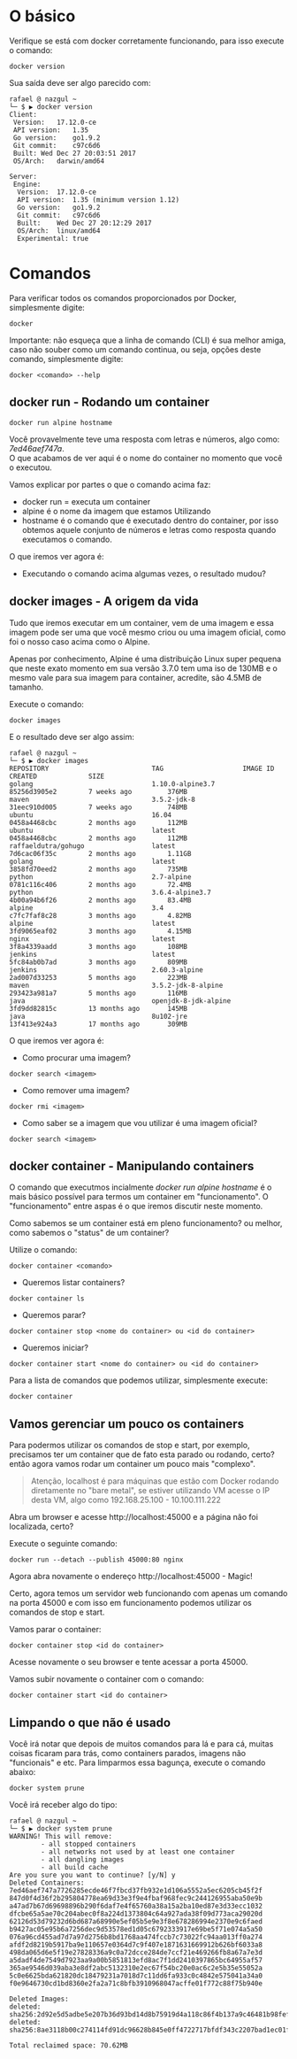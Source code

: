 # O básico

Verifique se está com docker corretamente funcionando, para isso execute o comando:

```
docker version
```

Sua saída deve ser algo parecido com:

```
rafael @ nazgul ~
└─ $ ▶ docker version
Client:
 Version:	17.12.0-ce
 API version:	1.35
 Go version:	go1.9.2
 Git commit:	c97c6d6
 Built:	Wed Dec 27 20:03:51 2017
 OS/Arch:	darwin/amd64

Server:
 Engine:
  Version:	17.12.0-ce
  API version:	1.35 (minimum version 1.12)
  Go version:	go1.9.2
  Git commit:	c97c6d6
  Built:	Wed Dec 27 20:12:29 2017
  OS/Arch:	linux/amd64
  Experimental:	true
```


# Comandos

Para verificar todos os comandos proporcionados por Docker, simplesmente digite:

```
docker
```

Importante: não esqueça que a linha de comando (CLI) é sua melhor amiga, caso não souber como um comando continua, ou seja, opções deste comando, simplesmente digite:

```
docker <comando> --help
```


## docker run - Rodando um container

```
docker run alpine hostname
```

Você provavelmente teve uma resposta com letras e números, algo como: *7ed46aef747a*.  
O que acabamos de ver aqui é o nome do container no momento que você o executou.  

Vamos explicar por partes o que o comando acima faz:

* docker run = executa um container
* alpine é o nome da imagem que estamos Utilizando
* hostname é o comando que é executado dentro do container, por isso obtemos aquele conjunto de números e letras como resposta quando executamos o comando.

O que iremos ver agora é:

* Executando o comando acima algumas vezes, o resultado mudou?


## docker images - A origem da vida

Tudo que iremos executar em um container, vem de uma imagem e essa imagem pode ser uma que você mesmo criou ou uma imagem oficial, como foi o nosso caso acima como o Alpine.

Apenas por conhecimento, Alpine é uma distribuição Linux super pequena que neste exato momento em sua versão 3.7.0 tem uma iso de 130MB e o mesmo vale para sua imagem para container, acredite, são 4.5MB de tamanho.

Execute o comando:

```
docker images
```

E o resultado deve ser algo assim:

```
rafael @ nazgul ~
└─ $ ▶ docker images
REPOSITORY                          TAG                    IMAGE ID            CREATED             SIZE
golang                              1.10.0-alpine3.7       85256d3905e2        7 weeks ago         376MB
maven                               3.5.2-jdk-8            31eec910d005        7 weeks ago         748MB
ubuntu                              16.04                  0458a4468cbc        2 months ago        112MB
ubuntu                              latest                 0458a4468cbc        2 months ago        112MB
raffaeldutra/gohugo                 latest                 7d6cac06f35c        2 months ago        1.11GB
golang                              latest                 3858fd70eed2        2 months ago        735MB
python                              2.7-alpine             0781c116c406        2 months ago        72.4MB
python                              3.6.4-alpine3.7        4b00a94b6f26        2 months ago        83.4MB
alpine                              3.4                    c7fc7faf8c28        3 months ago        4.82MB
alpine                              latest                 3fd9065eaf02        3 months ago        4.15MB
nginx                               latest                 3f8a4339aadd        3 months ago        108MB
jenkins                             latest                 5fc84ab0b7ad        3 months ago        809MB
jenkins                             2.60.3-alpine          2ad007d33253        5 months ago        223MB
maven                               3.5.2-jdk-8-alpine     293423a981a7        5 months ago        116MB
java                                openjdk-8-jdk-alpine   3fd9dd82815c        13 months ago       145MB
java                                8u102-jre              13f413e924a3        17 months ago       309MB
```

O que iremos ver agora é:

* Como procurar uma imagem?

```
docker search <imagem>
```

* Como remover uma imagem?

```
docker rmi <imagem>
```

* Como saber se a imagem que vou utilizar é uma imagem oficial?

```
docker search <imagem>
```



## docker container - Manipulando containers

O comando que executmos incialmente *docker run alpine hostname* é o mais básico possível para termos um container em "funcionamento". O "funcionamento" entre aspas é o que iremos discutir neste momento.

Como sabemos se um container está em pleno funcionamento? ou melhor, como sabemos o "status" de um container?

Utilize o comando:

```
docker container <comando>
```

* Queremos listar containers?

```
docker container ls
```

* Queremos parar?

```
docker container stop <nome do container> ou <id do container>
```

* Queremos iniciar?

```
docker container start <nome do container> ou <id do container>
```

Para a lista de comandos que podemos utilizar, simplesmente execute:

```
docker container
```


## Vamos gerenciar um pouco os containers

Para podermos utilizar os comandos de stop e start, por exemplo, precisamos ter um container que de fato esta parado ou rodando, certo? então agora vamos rodar um container um pouco mais "complexo".

> Atenção, localhost é para máquinas que estão com Docker rodando diretamente no "bare metal", se estiver utilizando VM acesse o IP desta VM, algo como 192.168.25.100 - 10.100.111.222

Abra um browser e acesse http://localhost:45000 e a página não foi localizada, certo?

Execute o seguinte comando:

```
docker run --detach --publish 45000:80 nginx
```

Agora abra novamente o endereço http://localhost:45000 - Magic!

Certo, agora temos um servidor web funcionando com apenas um comando na porta 45000 e com isso em funcionamento podemos utilizar os comandos de stop e start.

Vamos parar o container:

```
docker container stop <id do container>
```

Acesse novamente o seu browser e tente acessar a porta 45000.

Vamos subir novamente o container com o comando:

```
docker container start <id do container>
```

## Limpando o que não é usado

Você irá notar que depois de muitos comandos para lá e para cá, muitas coisas ficaram para trás, como containers parados, imagens não "funcionais" e etc. Para limparmos essa bagunça, execute o comando abaixo:

```
docker system prune
```

Você irá receber algo do tipo:

```
rafael @ nazgul ~
└─ $ ▶ docker system prune
WARNING! This will remove:
        - all stopped containers
        - all networks not used by at least one container
        - all dangling images
        - all build cache
Are you sure you want to continue? [y/N] y
Deleted Containers:
7ed46aef747a7726285ecde46f7fbcd37fb932e1d106a5552a5ec6205cb45f2f
847d0f4d36f2b295804778ea69d33e3f9e4fbaf968fec9c244126955aba50e9b
a47ad7b67d69698896b290f6daf7e4f65760a38a15a2ba10ed87e3d33ecc1032
dfcbe65a5ae70c204abec0f8a224d1373804c64a927ada38f09d773aca29020d
62126d53d79232d6bd687a68990e5ef05b5e9e3f8e678286994e2370e9c6faed
b9427ac05e95b6a7256dec9d53578ed1d05c6792333917e69be5f71e074a5a50
076a96cd455ad7d7a97d2756b8bd1768aa474fccb7c73022fc94aa013ff0a274
afdf2d8219b5917ba9e110657e0364d7c9f407e1871631669912b626bf6033a8
498da065d6e5f19e27828336a9c0a72dcce284de7ccf21e469266fb8a67a7e3d
a5dadf4de7549d7923aa9a00b5851813efd8ac7f1dd2410397865bc64955af57
365ae9546d039aba3e8df2abc5132310e2ec67f54bc20e0ac6c2e5b35e55052a
5c0e6625bda621820dc18479231a7018d7c11dd6fa933c0c4842e575041a34a0
f0e9646730cd1bd8360e2fa2a71c8bfb3910968047acffe01f772c88f75b940e

Deleted Images:
deleted: sha256:2d92e5d5adbe5e207b36d93bd14d8b75919d4a118c86f4b137a9c46481b98fef
deleted: sha256:8ae3118b00c274114fd91dc96628b845e0ff4722717bfdf343c2207bad1ec01f

Total reclaimed space: 70.62MB
```
